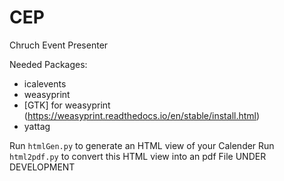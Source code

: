 # CEP
Chruch Event Presenter

Needed Packages:
- icalevents
- weasyprint
- [GTK] for weasyprint (https://weasyprint.readthedocs.io/en/stable/install.html)
- yattag


Run `htmlGen.py` to generate an HTML view of your Calender
Run `html2pdf.py` to convert this HTML view into an pdf File UNDER DEVELOPMENT 
